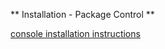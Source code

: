 ** Installation - Package Control **

[console installation instructions](https://sublime.wbond.net/installation#st2)